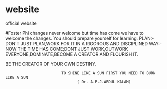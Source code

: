 # website
official website

#Foster Phi
changes never welcome but time has come we have to welcome the changes.
You should prepare yourself for learning.
PLAN:-DON'T JUST PLAN,WORK FOR IT IN A RIGOROUS AND DISCIPLINED WAY:-NOW 
THE TIME HAS COME;DONT JUST WORK,OUTWORK EVERYONE,DOMINATE,BECOME A CREATOR 
AND FLOURISH IT.

BE THE CREATOR OF YOUR OWN DESTINY.
             
                             TO SHINE LIKE A SUN FIRST YOU NEED TO BURN LIKE A SUN
                                    ( Dr. A.P.J.ABDUL KALAM)
               
